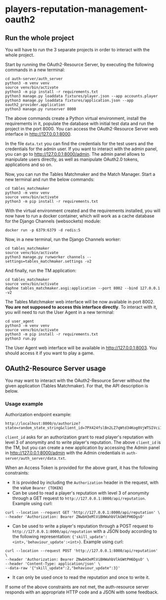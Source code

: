 # players-reputation-management-oauth2

## Run the whole project
You will have to run the 3 separate projects in order to interact with the whole project.

Start by running the OAuth2-Resource Server, by executing the following commands in a new terminal:
```
cd auth-server/auth_server
python3 -m venv venv
source venv/bin/activate
python3 -m pip install -r requirements.txt
python3 manage.py loaddata fixtures/player.json --app accounts.player
python3 manage.py loaddata fixtures/application.json --app oauth2_provider.application
python3 manage.py runserver 8000
```
The above commands create a Python virtual environment, install the requirements in it, populate the database with initial test data and run the project in the port 8000. You can access the OAuth2-Resource Server web interface in http://127.0.0.1:8000.

In the file `data.txt` you can find the credentials for the test users and the credentials for the admin user. If you want to interact with the admin panel, you can go to http://127.0.0.1:8000/admin. The admin panel allows to manipulate users directly, as well as manipulate OAuth2.0 tokens, applications and so on.

Now, you can run the Tables Matchmaker and the Match Manager. Start a new terminal and run the below commands:
```
cd tables_matchmaker
python3 -m venv venv
source venv/bin/activate
python3 -m pip install -r requirements.txt
```
With the virtual environment created and the requirements installed, you will now have to run a docker container, which will work as a cache database for the Django Channels (websockets) module:
```
docker run -p 6379:6379 -d redis:5
```
Now, in a new terminal, run the Django Channels worker:
```
cd tables_matchmaker
source venv/bin/activate
python3 manage.py runworker channels --settings=tables_matchmaker.settings -v2
```
And finally, run the TM application:
```
cd tables_matchmaker
source venv/bin/activate
daphne tables_matchmaker.asgi:application --port 8002 --bind 127.0.0.1 -v2
```

The Tables Matchmaker web interface will be now available in port 8002. **You are not supposed to access this interface directly**. To interact with it, you will need to run the User Agent in a new terminal:
```
cd user_agent
python3 -m venv venv
source venv/bin/activate
python3 -m pip install -r requirements.txt
python3 run.py
```
The User Agent web interface will be available in http://127.0.0.1:8003. You should access it if you want to play a game.

## OAuth2-Resource Server usage
You may want to interact with the OAuth2-Resource Server without the given application (Tables Matchmaker). For that, the API description is below.
### Usage example
Authorization endpoint example:
```
http://localhost:8000/o/authorize?state=random_state_string&client_id=7PX424fslBn2LZ7qWtd34Kog0VjWTSIVci16xA9R&response_type=code&scope=read_3%20write
```
`client_id` asks for an authorization grant to read player's reputation with level 3 of anonymity and to write player's reputation. The above `client_id` is the TM, but you can create a new application by accessing the Admin panel in http://127.0.0.1:8000/admin with the Admin credentials in `auth-server/auth_server/data.txt`.

When an Access Token is provided for the above grant, it has the following constraints:
- It is provided by including the `Authorization` header in the request, with the value `Bearer {TOKEN}`
- Can be used to read a player's reputation with level 3 of anonymity through a GET request to `http://127.0.0.1:8000/api/reputation`. Example using curl:
```
curl --location --request GET 'http://127.0.0.1:8000/api/reputation' \
--header 'Authorization: Bearer ZNwbH3eMlViBHWahbVlkGWtPH6DgsO'
```
- Can be used to write a player's reputation through a POST request to `http://127.0.0.1:8000/api/reputation` with a JSON body according to the following representation: `{'skill_update':<int>,'behaviour_update':<int>}`. Example using curl:
```
curl --location --request POST 'http://127.0.0.1:8000/api/reputation' \
--header 'Authorization: Bearer ZNwbH3eMlViBHWahbVlkGWtPH6DgsO' \
--header 'Content-Type: application/json' \
--data-raw '{"skill_update":2,"behaviour_update":3}'
```
- It can only be used once to read the reputation and once to write it.

If some of the above constraints are not met, the auth-resource server responds with an appropriate HTTP code and a JSON with some feedback.
